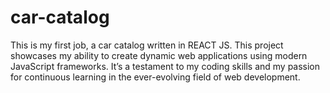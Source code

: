 # car-catalog
This is my first job, a car catalog written in REACT JS. This project showcases my ability to create dynamic web applications using modern JavaScript frameworks. It’s a testament to my coding skills and my passion for continuous learning in the ever-evolving field of web development.
